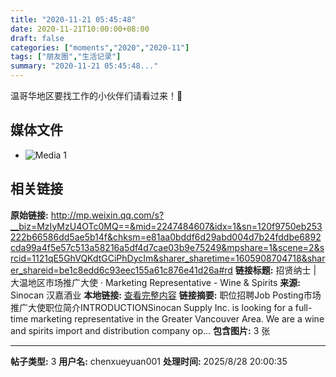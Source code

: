 ```yaml
---
title: "2020-11-21 05:45:48"
date: 2020-11-21T10:00:00+08:00
draft: false
categories: ["moments","2020","2020-11"]
tags: ["朋友圈","生活记录"]
summary: "2020-11-21 05:45:48..."
---
```


温哥华地区要找工作的小伙伴们请看过来！🤩

## 媒体文件

- ![Media 1](/Moments/photos/2020-11-21/202011210545480.jpg)

## 相关链接

**原始链接:** http://mp.weixin.qq.com/s?__biz=MzIyMzU4OTc0MQ==&mid=2247484607&idx=1&sn=120f9750eb253222b66586dd5ae5b14f&chksm=e81aa0bddf6d29abd004d7b24fddbe6892cda99a4f5e57c513a58216a5df4d7cae03b9e75249&mpshare=1&scene=2&srcid=1121qE5GhVQKdtGCiPhDycIm&sharer_sharetime=1605908704718&sharer_shareid=be1c8edd6c93eec155a61c876e41d26a#rd
**链接标题:** 招贤纳士 | 大温地区市场推广大使 · Marketing Representative - Wine & Spirits
**来源:** Sinocan 汉嘉酒业
**本地链接:** [查看完整内容](/link_content/2020/11/2020-11-21/link_content/)
**链接摘要:** 职位招聘Job Posting市场推广大使职位简介INTRODUCTIONSinocan Supply Inc. is looking for a full-time marketing representative in the Greater Vancouver Area. We are a wine and spirits import and distribution company op...
**包含图片:** 3 张

---

**帖子类型:** 3
**用户名:** chenxueyuan001
**处理时间:** 2025/8/28 20:00:35